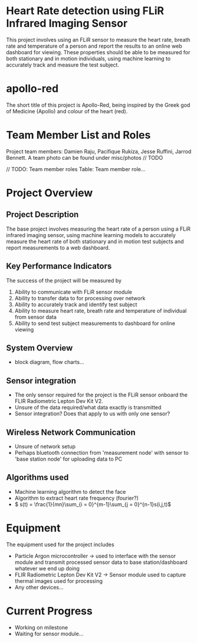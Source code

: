 # Heart Rate detection using FLiR Infrared Imaging Sensor
This project involves using an FLiR sensor to measure the heart rate, breath rate and temperature of a person and report the results to an online web dashboard for viewing. These properties should be able to be measured for both stationary and in motion individuals, using machine learning to accurately track and measure the test subject.

# apollo-red
The short title of this project is Apollo-Red, being inspired by the Greek god of Medicine (Apollo) and colour of the heart (red).

# Team Member List and Roles
Project team members: Damien Raju, Pacifique Rukiza, Jesse Ruffini, Jarrod Bennett. A team photo can be found under misc/photos // TODO

// TODO: Team member roles
Table:
Team member role...

# Project Overview
## Project Description
The base project involves measuring the heart rate of a person using a FLiR infrared imaging sensor, using machine learning models to accurately measure the heart rate of both stationary and in motion test subjects and report measurements to a web dashboard.

## Key Performance Indicators
The success of the project will be measured by
1. Ability to communicate with FLiR sensor module
2. Ability to transfer data to <unit> for processing over network
3. Ability to accurately track and identify test subject
4. Ability to measure heart rate, breath rate and temperature of individual from sensor data
5. Ability to send test subject measurements to dashboard for online viewing

## System Overview
- block diagram, flow charts...

## Sensor integration
- The only sensor required for the project is the FLiR sensor onboard the FLIR Radiometric Lepton Dev Kit V2. 
- Unsure of the data required/what data exactly is transmitted
- Sensor integration? Does that apply to us with only one sensor?

## Wireless Network Communication
- Unsure of network setup
- Perhaps bluetooth connection from 'measurement node' with sensor to 'base station node' for uploading data to PC

## Algorithms used
- Machine learning algorithm to detect the face
- Algorithm to extract heart rate frequency (fourier?)
- $ s(t) = \frac{1}{mn}\sum_{i = 0}^{m-1}\sum_{j = 0}^{n-1}s(i,j,t)$

# Equipment
The equipment used for the project includes
- Particle Argon microcontroller -> used to interface with the sensor module and transmit processed sensor data to base station/dashboard whatever we end up doing
- FLIR Radiometric Lepton Dev Kit V2 -> Sensor module used to capture thermal images used for processing
- Any other devices...

# Current Progress
- Working on milestone
- Waiting for sensor module...
